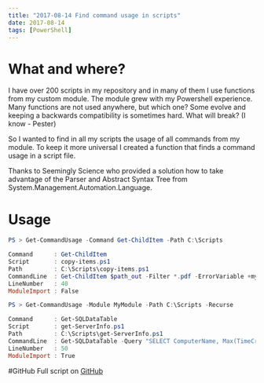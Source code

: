 ```yaml
---
title: "2017-08-14 Find command usage in scripts"
date: 2017-08-14
tags: [PowerShell]
---
```


# What and where?
I have over 200 scripts in my repository and in many of them I use functions from my custom module.
The module grew with my Powershell experience.
Many functions are not used anywhere, but which one?
Some evolve and keeping a backwards compatibility is sometimes hard. What will break? (I know - Pester)

So I wanted to find in all my scripts the usage of all commands from my module.
To keep it more universal I created a function that finds a command usage in a script file.

Thanks to Seemingly Science who provided a solution how to take advantage of the Parser and Abstract Syntax Tree from System.Management.Automation.Language.

# Usage

```powershell
PS > Get-CommandUsage -Command Get-ChildItem -Path C:\Scripts

Command      : Get-ChildItem
Script       : copy-items.ps1
Path         : C:\Scripts\copy-items.ps1
CommandLine  : Get-ChildItem $path_out -Filter *.pdf -ErrorVariable +my_error
LineNumber   : 40
ModuleImport : False
```

```powershell
PS > Get-CommandUsage -Module MyModule -Path C:\Scripts -Recurse

Command      : Get-SQLDataTable
Script       : get-ServerInfo.ps1
Path         : C:\Scripts\get-ServerInfo.ps1
CommandLine  : Get-SQLDataTable -Query "SELECT ComputerName, Max(TimeCreated) as MaxDate from ServerLogs group by ComputerName"
LineNumber   : 50
ModuleImport : True

```

#GitHub
Full script on [GitHub](https://github.com/amnich/Get-CommandUsage)
